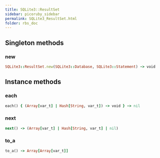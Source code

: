 ```yaml
---
title: SQLite3::ResultSet
sidebar: picoruby_sidebar
permalink: SQLite3_ResultSet.html
folder: rbs_doc
---
```

## Singleton methods
### new

```ruby
SQLite3::ResultSet.new(SQLite3::Database, SQLite3::Statement) -> void
```
## Instance methods
### each

```ruby
each() { (Array[var_t] | Hash[String, var_t]) -> void } -> nil
```
### next

```ruby
next() -> (Array[var_t] | Hash[String, var_t] | nil)
```
### to_a

```ruby
to_a() -> Array[Array[var_t]]
```
